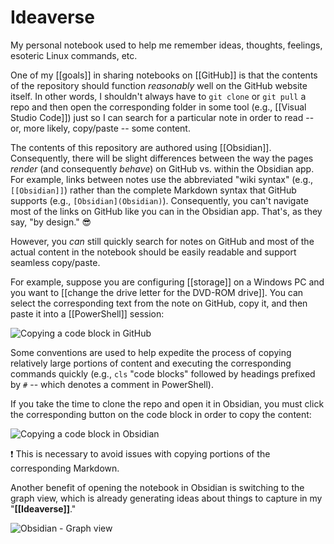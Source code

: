 # Ideaverse

My personal notebook used to help me remember ideas, thoughts, feelings, esoteric Linux commands, etc.

One of my [[goals]] in sharing notebooks on [[GitHub]] is that the contents of the repository should function *reasonably* well on the GitHub website itself. In other words, I shouldn't always have to `git clone` or `git pull` a repo and then open the corresponding folder in some tool (e.g., [[Visual Studio Code]]) just so I can search for a particular note in order to read -- or, more likely, copy/paste -- some content.

The contents of this repository are authored using [[Obsidian]]. Consequently, there will be slight differences between the way the pages *render* (and consequently *behave*) on GitHub vs. within the Obsidian app. For example, links between notes use the abbreviated "wiki syntax" (e.g., `[[Obsidian]]`) rather than the complete Markdown syntax that GitHub supports (e.g., `[Obsidian](Obsidian)`). Consequently, you can't navigate most of the links on GitHub like you can in the Obsidian app. That's, as they say, "by design." 😎

However, you *can* still quickly search for notes on GitHub and most of the actual content in the notebook should be easily readable and support seamless copy/paste.

For example, suppose you are configuring [[storage]] on a Windows PC and you want to [[change the drive letter for the DVD-ROM drive]]. You can select the corresponding text from the note on GitHub, copy it, and then paste it into a [[PowerShell]] session:

![Copying a code block in GitHub](https://i.imgur.com/hrPsqC2.png)

Some conventions are used to help expedite the process of copying relatively large portions of content and executing the corresponding commands quickly (e.g., `cls` "code blocks" followed by headings prefixed by `#` -- which denotes a comment in PowerShell).

If you take the time to clone the repo and open it in Obsidian, you must click the corresponding button on the code block in order to copy the content:

![Copying a code block in Obsidian](https://i.imgur.com/JWkmqf0.png)

❗ This is necessary to avoid issues with copying portions of the corresponding Markdown.

Another benefit of opening the notebook in Obsidian is switching to the graph view, which is already generating ideas about things to capture in my "**[[Ideaverse]]**."

![Obsidian - Graph view](https://i.imgur.com/Fjn0dJT.png)
